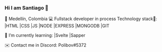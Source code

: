 ### Hi I am Santiago 👋
📍 Medellín, Colombia
💻 Fullstack developer in process 
Technology stack🧐:
|HTML
|CSS
|JS
|NODE
|EXPRESS
|MONGODB
|GIT

🌱 I’m currently learning:
|Svelte
|Sapper


✉️ Contact me in Discord: Polibov#5372
